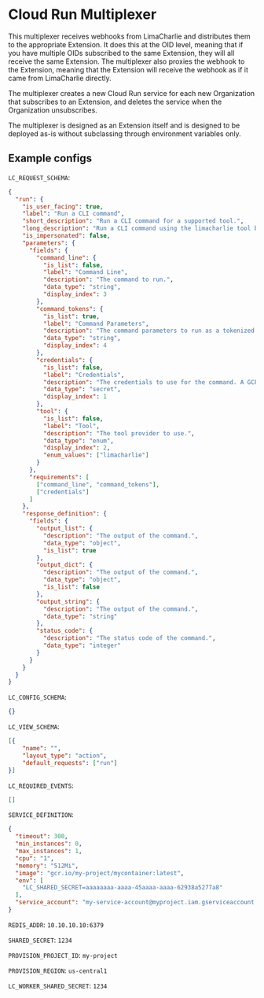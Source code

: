 # Cloud Run Multiplexer

This multiplexer receives webhooks from LimaCharlie and distributes them to the appropriate Extension.
It does this at the OID level, meaning that if you have multiple OIDs subscribed to the same Extension, they will all receive the same Extension.
The multiplexer also proxies the webhook to the Extension, meaning that the Extension will receive the webhook as if it came from LimaCharlie directly.

The multiplexer creates a new Cloud Run service for each new Organization that subscribes to an Extension, and deletes the service when the Organization unsubscribes.

The multiplexer is designed as an Extension itself and is designed to be deployed as-is without subclassing through environment variables only.

## Example configs

`LC_REQUEST_SCHEMA`:

```json
{
  "run": {
    "is_user_facing": true,
    "label": "Run a CLI command",
    "short_description": "Run a CLI command for a supported tool.",
    "long_description": "Run a CLI command using the limacharlie tool by providing a list of command line parameters to provide to it.",
    "is_impersonated": false,
    "parameters": {
      "fields": {
        "command_line": {
          "is_list": false,
          "label": "Command Line",
          "description": "The command to run.",
          "data_type": "string",
          "display_index": 3
        },
        "command_tokens": {
          "is_list": true,
          "label": "Command Parameters",
          "description": "The command parameters to run as a tokenized list.",
          "data_type": "string",
          "display_index": 4
        },
        "credentials": {
          "is_list": false,
          "label": "Credentials",
          "description": "The credentials to use for the command. A GCP JSON key, a DigitalOcean Access Token or an AWS 'accessKeyID/secretAccessKey' pair.",
          "data_type": "secret",
          "display_index": 1
        },
        "tool": {
          "is_list": false,
          "label": "Tool",
          "description": "The tool provider to use.",
          "data_type": "enum",
          "display_index": 2,
          "enum_values": ["limacharlie"]
        }
      },
      "requirements": [
        ["command_line", "command_tokens"],
        ["credentials"]
      ]
    },
    "response_definition": {
      "fields": {
        "output_list": {
          "description": "The output of the command.",
          "data_type": "object",
          "is_list": true
        },
        "output_dict": {
          "description": "The output of the command.",
          "data_type": "object",
          "is_list": false
        },
        "output_string": {
          "description": "The output of the command.",
          "data_type": "string"
        },
        "status_code": {
          "description": "The status code of the command.",
          "data_type": "integer"
        }
      }
    }
  }
}
```

`LC_CONFIG_SCHEMA`:

```json
{}
```

`LC_VIEW_SCHEMA`:

```json
[{
    "name": "",
    "layout_type": "action",
    "default_requests": ["run"]
}]
```

`LC_REQUIRED_EVENTS`:

```json
[]
```

`SERVICE_DEFINITION`:

```json
{
  "timeout": 300,
  "min_instances": 0,
  "max_instances": 1,
  "cpu": "1",
  "memory": "512Mi",
  "image": "gcr.io/my-project/mycontainer:latest",
  "env": [
    "LC_SHARED_SECRET=aaaaaaaa-aaaa-45aaaa-aaaa-62938a5277a8"
  ],
  "service_account": "my-service-account@myproject.iam.gserviceaccount.com"
}
```

`REDIS_ADDR`: `10.10.10.10:6379`

`SHARED_SECRET`: `1234`

`PROVISION_PROJECT_ID`: `my-project`

`PROVISION_REGION`: `us-central1`

`LC_WORKER_SHARED_SECRET`: `1234`